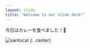 ```yaml
---
layout: slide
title: "Welcome to our slide deck!"
---
```


今日はカレーを食べました！🍛

![saritocat](https://octodex.github.com/images/saritocat.png)
{: .center}
